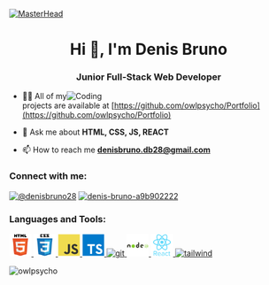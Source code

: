 [![MasterHead](https://as1.ftcdn.net/v2/jpg/02/93/53/44/1000_F_293534421_bs43Coc5DAGWdFuZRSPhhgQ7NpHfhll8.jpg)](https://github.com/owlpsycho)
<h1 align="center">Hi 👋, I'm Denis Bruno</h1>
<h3 align="center">Junior Full-Stack Web Developer</h3>
<img align="right" alt="Coding" width="400" src="https://media.licdn.com/dms/image/D4D22AQEyvpkbTFGlHg/feedshare-shrink_800/0/1696076337774?e=1700092800&v=beta&t=YBY387z70vA2kTYTQgf0vt5TlitNQLf6MhiSIgF9Q8E">

- 👨‍💻 All of my projects are available at [https://github.com/owlpsycho/Portfolio](https://github.com/owlpsycho/Portfolio)

- 💬 Ask me about **HTML, CSS, JS, REACT**

- 📫 How to reach me **denisbruno.db28@gmail.com**

<h3 align="left">Connect with me:</h3>
<p align="left">
<a href="https://instagram.com/@denisbruno28" target="blank"><img align="center" src="https://raw.githubusercontent.com/rahuldkjain/github-profile-readme-generator/master/src/images/icons/Social/instagram.svg" alt="@denisbruno28" height="30" width="40" /></a>
<a href="https://linkedin.com/in/denis-bruno-a9b902222" target="blank"><img align="center" src="https://raw.githubusercontent.com/rahuldkjain/github-profile-readme-generator/master/src/images/icons/Social/linked-in-alt.svg" alt="denis-bruno-a9b902222" height="30" width="40" /></a>
</p>

<h3 align="left">Languages and Tools:</h3>
<p align="left"> <a href="https://www.w3.org/html/" target="_blank" rel="noreferrer"> <img src="https://raw.githubusercontent.com/devicons/devicon/master/icons/html5/html5-original-wordmark.svg" alt="html5" width="40" height="40"/> </a> <a href="https://www.w3schools.com/css/" target="_blank" rel="noreferrer"> <img src="https://raw.githubusercontent.com/devicons/devicon/master/icons/css3/css3-original-wordmark.svg" alt="css3" width="40" height="40"/> </a> <a href="https://developer.mozilla.org/en-US/docs/Web/JavaScript" target="_blank" rel="noreferrer"> <img src="https://raw.githubusercontent.com/devicons/devicon/master/icons/javascript/javascript-original.svg" alt="javascript" width="40" height="40"/> </a> <a href="https://www.typescriptlang.org/" target="_blank" rel="noreferrer"> <img src="https://raw.githubusercontent.com/devicons/devicon/master/icons/typescript/typescript-original.svg" alt="typescript" width="40" height="40"/> </a>  <a href="https://git-scm.com/" target="_blank" rel="noreferrer"> <img src="https://www.vectorlogo.zone/logos/git-scm/git-scm-icon.svg" alt="git" width="40" height="40"/> </a> <a href="https://nodejs.org" target="_blank" rel="noreferrer"> <img src="https://raw.githubusercontent.com/devicons/devicon/master/icons/nodejs/nodejs-original-wordmark.svg" alt="nodejs" width="40" height="40"/> </a> <a href="https://reactjs.org/" target="_blank" rel="noreferrer"> <img src="https://raw.githubusercontent.com/devicons/devicon/master/icons/react/react-original-wordmark.svg" alt="react" width="40" height="40"/> </a> <a href="https://tailwindcss.com/" target="_blank" rel="noreferrer"> <img src="https://www.vectorlogo.zone/logos/tailwindcss/tailwindcss-icon.svg" alt="tailwind" width="40" height="40"/> </a> </p>

<p><img align="center" src="https://github-readme-stats.vercel.app/api/top-langs?username=owlpsycho&show_icons=true&locale=en&layout=compact" alt="owlpsycho" /></p>
